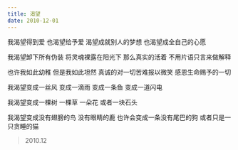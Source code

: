```yaml
---
title: 渴望
date: 2010-12-01
---
```


我渴望得到爱
也渴望给予爱
渴望成就别人的梦想
也渴望成全自己的心愿
<!--more-->
我渴望卸下所有伪装
将灵魂裸露在阳光下
那么真实的活着
不用片语只言来做解释

也许我如此幼稚
但是我如此坦然
真诚的对一切苦难报以微笑
感恩生命赐予的一切

我渴望变成一丝风
变成一滴雨
变成一条鱼
变成一道闪电

我渴望变成一棵树
一棵草
一朵花
或者一块石头

我渴望变成没有翅膀的鸟
没有眼睛的鹿
也许会变成一条没有尾巴的狗
或者只是一只贪睡的猫

> 2010.12
